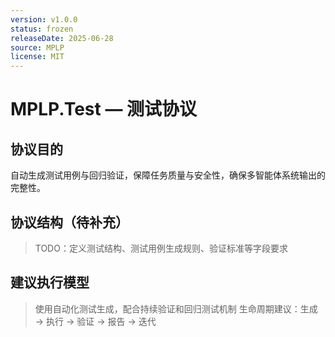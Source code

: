 ```yaml
---
version: v1.0.0
status: frozen
releaseDate: 2025-06-28
source: MPLP
license: MIT
---
```


# MPLP.Test — 测试协议

## 协议目的
自动生成测试用例与回归验证，保障任务质量与安全性，确保多智能体系统输出的完整性。

## 协议结构（待补充）
> TODO：定义测试结构、测试用例生成规则、验证标准等字段要求

## 建议执行模型
> 使用自动化测试生成，配合持续验证和回归测试机制
> 生命周期建议：生成 → 执行 → 验证 → 报告 → 迭代